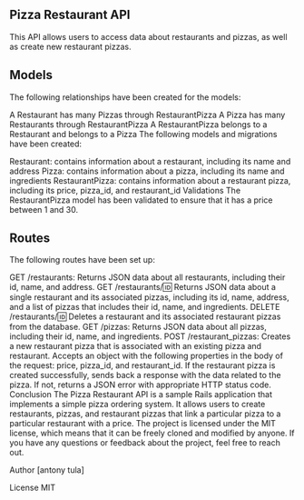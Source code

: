 ## Pizza Restaurant API
This API allows users to access data about restaurants and pizzas, as well as create new restaurant pizzas.

## Models
The following relationships have been created for the models:

A Restaurant has many Pizzas through RestaurantPizza
A Pizza has many Restaurants through RestaurantPizza
A RestaurantPizza belongs to a Restaurant and belongs to a Pizza
The following models and migrations have been created:

Restaurant: contains information about a restaurant, including its name and address
Pizza: contains information about a pizza, including its name and ingredients
RestaurantPizza: contains information about a restaurant pizza, including its price, pizza_id, and restaurant_id
Validations
The RestaurantPizza model has been validated to ensure that it has a price between 1 and 30.

## Routes
The following routes have been set up:

GET /restaurants: Returns JSON data about all restaurants, including their id, name, and address.
GET /restaurants/:id: Returns JSON data about a single restaurant and its associated pizzas, including its id, name, address, and a list of pizzas that includes their id, name, and ingredients.
DELETE /restaurants/:id: Deletes a restaurant and its associated restaurant pizzas from the database.
GET /pizzas: Returns JSON data about all pizzas, including their id, name, and ingredients.
POST /restaurant_pizzas: Creates a new restaurant pizza that is associated with an existing pizza and restaurant. Accepts an object with the following properties in the body of the request: price, pizza_id, and restaurant_id. If the restaurant pizza is created successfully, sends back a response with the data related to the pizza. If not, returns a JSON error with appropriate HTTP status code.
Conclusion
The Pizza Restaurant API is a sample Rails application that implements a simple pizza ordering system.
It allows users to create restaurants, pizzas, and restaurant pizzas that link a particular pizza to a particular restaurant with a price.
The project is licensed under the MIT license, which means that it can be freely cloned and modified by anyone. If you have any questions or feedback about the project, feel free to reach out.

Author
[antony tula]

License
MIT